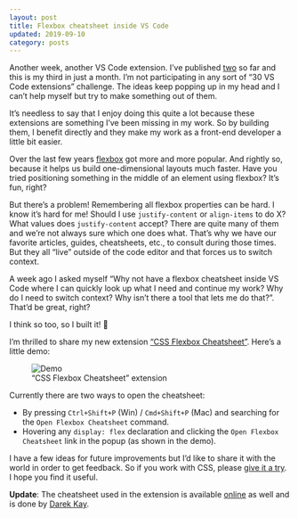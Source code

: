 ```yaml
---
layout: post
title: Flexbox cheatsheet inside VS Code
updated: 2019-09-10
category: posts
---
```


Another week, another VS Code extension. I’ve published [two](https://marketplace.visualstudio.com/publishers/dzhavat) so far and this is my third in just a month. I’m not participating in any sort of “30 VS Code extensions” challenge. The ideas keep popping up in my head and I can’t help myself but try to make something out of them.

It’s needless to say that I enjoy doing this quite a lot because these extensions are something I’ve been missing in my work. So by building them, I benefit directly and they make my work as a front-end developer a little bit easier.

Over the last few years [flexbox](https://developer.mozilla.org/en-US/docs/Learn/CSS/CSS_layout/Flexbox) got more and more popular. And rightly so, because it helps us build one-dimensional layouts much faster. Have you tried positioning something in the middle of an element using flexbox? It’s fun, right?

But there’s a problem! Remembering all flexbox properties can be hard. I know it’s hard for me! Should I use `justify-content` or `align-items` to do X? What values does `justify-content` accept? There are quite many of them and we’re not always sure which one does what. That’s why we have our favorite articles, guides, cheatsheets, etc., to consult during those times. But they all “live” outside of the code editor and that forces us to switch context.

A week ago I asked myself “Why not have a flexbox cheatsheet inside VS Code where I can quickly look up what I need and continue my work? Why do I need to switch context? Why isn’t there a tool that lets me do that?”. That’d be great, right?

I think so too, so I built it! 🚀

I’m thrilled to share my new extension [“CSS Flexbox Cheatsheet”](https://marketplace.visualstudio.com/items?itemName=dzhavat.css-flexbox-cheatsheet). Here’s a little demo:

<figure>
  <img src="/assets/img/2019/09/04/demo-hover.gif" alt="Demo">
  <figcaption>“CSS Flexbox Cheatsheet” extension</figcaption>
</figure>

Currently there are two ways to open the cheatsheet:

- By pressing `Ctrl+Shift+P` (Win) / `Cmd+Shift+P` (Mac) and searching for the `Open Flexbox Cheatsheet` command.
- Hovering any `display: flex` declaration and clicking the `Open Flexbox Cheatsheet` link in the popup (as shown in the demo).

I have a few ideas for future improvements but I’d like to share it with the world in order to get feedback. So if you work with CSS, please [give it a try](https://marketplace.visualstudio.com/items?itemName=dzhavat.css-flexbox-cheatsheet). I hope you find it useful.

**Update**: The cheatsheet used in the extension is available [online](https://darekkay.com/dev/flexbox-cheatsheet.html) as well and is done by [Darek Kay](https://darekkay.com/).
